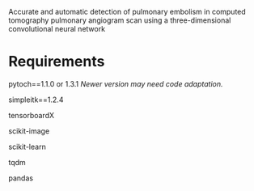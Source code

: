 Accurate and automatic detection of pulmonary embolism in computed tomography pulmonary angiogram scan using a three-dimensional convolutional neural network


# Requirements
pytoch==1.1.0 or 1.3.1 *Newer version may need code adaptation.*

simpleitk==1.2.4

tensorboardX

scikit-image

scikit-learn

tqdm

pandas






